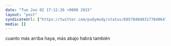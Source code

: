 ```yaml
---
date: "Tue Jun 02 17:12:26 +0000 2015"
layout: "post"
syndicateUrl: ["https://twitter.com/pudymody/status/605784048317784064"]
media: []
---
```

cuanto más arriba haya, más abajo habrá también